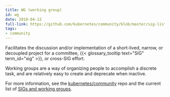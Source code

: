 ```yaml
---
title: WG (working group)
id: wg
date: 2018-04-12
full-link: https://github.com/kubernetes/community/blob/master/sig-list.md#master-working-group-list
tags:
- community 
---
```

 Facilitates the discussion and/or implementation of a short-lived, narrow, or decoupled project for a committee, {{< glossary_tooltip text="SIG" term_id="sig" >}}, or cross-SIG effort.

<!--more--> 

Working groups are a way of organizing people to accomplish a discrete task, and are relatively easy to create and deprecate when inactive.

For more information, see the [kubernetes/community](https://github.com/kubernetes/community) repo and the current list of [SIGs and working groups](https://github.com/kubernetes/community/blob/master/sig-list.md).

